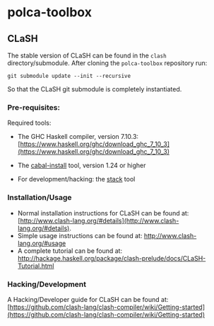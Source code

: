 # polca-toolbox

## CLaSH

The stable version of CLaSH can be found in the `clash` directory/submodule.
After cloning the `polca-toolbox` repository run:

```
git submodule update --init --recursive
```

So that the CLaSH git submodule is completely instantiated.

### Pre-requisites:

Required tools:

* The GHC Haskell compiler, version 7.10.3: [https://www.haskell.org/ghc/download_ghc_7_10_3](https://www.haskell.org/ghc/download_ghc_7_10_3)
* The [cabal-install](https://www.haskell.org/cabal/download.html) tool, version 1.24 or higher

* For development/hacking: the [stack](https://docs.haskellstack.org/en/stable/README/) tool

### Installation/Usage

* Normal installation instructions for CLaSH can be found at: [http://www.clash-lang.org/#details](http://www.clash-lang.org/#details).
* Simple usage instructions can be found at: http://www.clash-lang.org/#usage
* A complete tutorial can be found at: http://hackage.haskell.org/package/clash-prelude/docs/CLaSH-Tutorial.html

### Hacking/Development

A Hacking/Developer guide for CLaSH can be found at: [https://github.com/clash-lang/clash-compiler/wiki/Getting-started](https://github.com/clash-lang/clash-compiler/wiki/Getting-started)
